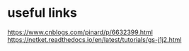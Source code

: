 # useful links

<https://www.cnblogs.com/pinard/p/6632399.html>
<https://netket.readthedocs.io/en/latest/tutorials/gs-j1j2.html>
